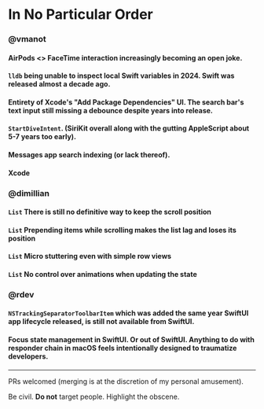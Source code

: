 # In No Particular Order 

### @vmanot

#### AirPods <> FaceTime interaction increasingly becoming an open joke.

#### `lldb` being unable to inspect local Swift variables in 2024. Swift was released almost a decade ago.

#### Entirety of Xcode's "Add Package Dependencies" UI. The search bar's text input still missing a debounce despite years into release.

#### `StartDiveIntent`. (SiriKit overall along with the gutting AppleScript about 5-7 years too early). 

#### Messages app search indexing (or lack thereof).

#### Xcode

### @dimillian

#### `List` There is still no definitive way to keep the scroll position

#### `List` Prepending items while scrolling makes the list lag and loses its position

#### `List` Micro stuttering even with simple row views 

#### `List` No control over animations when updating the state

### @rdev

#### `NSTrackingSeparatorToolbarItem` which was added the same year SwiftUI app lifecycle released, is still not available from SwiftUI.

#### Focus state management in SwiftUI. Or out of SwiftUI. Anything to do with responder chain in macOS feels intentionally designed to traumatize developers.

---

PRs welcomed (merging is at the discretion of my personal amusement).

Be civil. **Do not** target people. Highlight the obscene.
